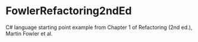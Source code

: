 # FowlerRefactoring2ndEd
C# language starting point example from Chapter 1 of Refactoring (2nd ed.), Martin Fowler et al.
